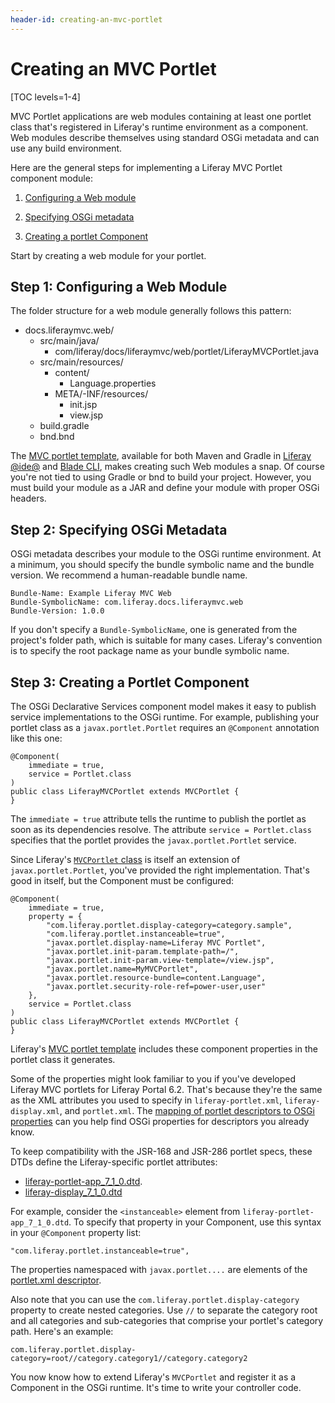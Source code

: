 ```yaml
---
header-id: creating-an-mvc-portlet
---
```


# Creating an MVC Portlet

[TOC levels=1-4]

MVC Portlet applications are web modules containing at least one portlet class
that's registered in Liferay's runtime environment as a component. Web modules
describe themselves using standard OSGi metadata and can use any build
environment.

Here are the general steps for implementing a Liferay MVC Portlet component
module: 

1. [Configuring a Web module](#configuring-a-web-module)

2. [Specifying OSGi metadata](#specifying-osgi-metadata)

3. [Creating a portlet Component](#creating-a-portlet-component)

Start by creating a web module for your portlet. 

## Step 1: Configuring a Web Module

The folder structure for a web module generally follows this pattern: 

-   docs.liferaymvc.web/
    -   src/main/java/
        -   com/liferay/docs/liferaymvc/web/portlet/LiferayMVCPortlet.java
    -   src/main/resources/
        -   content/
            -   Language.properties
        -   META/-INF/resources/
            -   init.jsp
            -   view.jsp
    -   build.gradle
    -   bnd.bnd

The [MVC portlet template](/docs/7-1/reference/-/knowledge_base/r/using-the-mvc-portlet-template),
available for both Maven and Gradle in [Liferay @ide@](/docs/7-1/tutorials/-/knowledge_base/t/liferay-ide)
and [Blade CLI](/docs/7-1/tutorials/-/knowledge_base/t/blade-cli),
makes creating such Web modules a snap. Of course you're not tied to using
Gradle or bnd to build your project. However, you must build your module as
a JAR and define your module with proper OSGi headers. 

## Step 2: Specifying OSGi Metadata

OSGi metadata describes your module to the OSGi runtime environment. At
a minimum, you should specify the bundle symbolic name and the bundle version.
We recommend a human-readable bundle name.

    Bundle-Name: Example Liferay MVC Web
    Bundle-SymbolicName: com.liferay.docs.liferaymvc.web
    Bundle-Version: 1.0.0

If you don't specify a `Bundle-SymbolicName`, one is generated from the
project's folder path, which is suitable for many cases. Liferay's convention is
to specify the root package name as your bundle symbolic name.

## Step 3: Creating a Portlet Component

The OSGi Declarative Services component model makes it easy to publish service
implementations to the OSGi runtime. For example, publishing your portlet class
as a `javax.portlet.Portlet` requires an `@Component` annotation like this one:

    @Component(
        immediate = true,
        service = Portlet.class
    )
    public class LiferayMVCPortlet extends MVCPortlet {
    }

The `immediate = true` attribute tells the runtime to publish the portlet as
soon as its dependencies resolve. The attribute `service = Portlet.class`
specifies that the portlet provides the `javax.portlet.Portlet` service. 

Since Liferay's
[`MVCPortlet` class](@platform-ref@/7.1-latest/javadocs/portal-kernel/com/liferay/portal/kernel/portlet/bridges/mvc/MVCPortlet.html)
is itself an extension of `javax.portlet.Portlet`, you've provided the right
implementation. That's good in itself, but the Component must be configured:

    @Component(
        immediate = true,
        property = {
            "com.liferay.portlet.display-category=category.sample",
            "com.liferay.portlet.instanceable=true",
            "javax.portlet.display-name=Liferay MVC Portlet",
            "javax.portlet.init-param.template-path=/",
            "javax.portlet.init-param.view-template=/view.jsp",
            "javax.portlet.name=MyMVCPortlet",
            "javax.portlet.resource-bundle=content.Language",
            "javax.portlet.security-role-ref=power-user,user"
        },
        service = Portlet.class
    )
    public class LiferayMVCPortlet extends MVCPortlet {
    }

Liferay's [MVC portlet template](/docs/7-1/reference/-/knowledge_base/r/using-the-mvc-portlet-template)
includes these component properties in the portlet class it generates. 

Some of the properties might look familiar to you if you've developed Liferay
MVC portlets for Liferay Portal 6.2. That's because they're the same as the XML
attributes you used to specify in `liferay-portlet.xml`, `liferay-display.xml`,
and `portlet.xml`. The 
[mapping of portlet descriptors to OSGi properties](/docs/7-1/reference/-/knowledge_base/r/portlet-descriptor-to-osgi-service-property-map)
can you help find OSGi properties for descriptors you already know. 

To keep compatibility with the JSR-168 and JSR-286 portlet specs, these DTDs
define the Liferay-specific portlet attributes:

- [liferay-portlet-app_7_1_0.dtd](@platform-ref@/7.1-latest/definitions/liferay-portlet-app_7_1_0.dtd.html). 
- [liferay-display_7_1_0.dtd](@platform-ref@/7.1-latest/definitions/liferay-display_7_1_0.dtd.html)

For example, consider the `<instanceable>` element from
`liferay-portlet-app_7_1_0.dtd`. To specify that property in your Component, use
this syntax in your `@Component` property list:

    "com.liferay.portlet.instanceable=true",

The properties namespaced with `javax.portlet....` are elements of the
[portlet.xml descriptor](http://java.sun.com/xml/ns/portlet/portlet-app_2_0.xsd).

Also note that you can use the `com.liferay.portlet.display-category` property
to create nested categories. Use `//` to separate the category root and all
categories and sub-categories that comprise your portlet's category path. Here's
an example:

    com.liferay.portlet.display-category=root//category.category1//category.category2
 
You now know how to extend Liferay's `MVCPortlet` and register it as a Component
in the OSGi runtime. It's time to write your controller code. 
